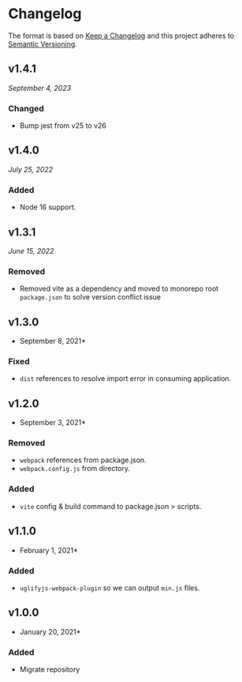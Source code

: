 # Changelog

The format is based on [Keep a Changelog](http://keepachangelog.com/en/1.0.0/)
and this project adheres to [Semantic Versioning](http://semver.org/spec/v2.0.0.html).


v1.4.1
------------------------------
*September 4, 2023*

### Changed
- Bump jest from v25 to v26


v1.4.0
------------------------------
*July 25, 2022*

### Added
- Node 16 support.


v1.3.1
------------------------------
*June 15, 2022*

### Removed
- Removed vite as a dependency and moved to monorepo root `package.json` to solve version conflict issue


v1.3.0
------------------------------
* September 8, 2021*

### Fixed
- `dist` references to resolve import error in consuming application.


v1.2.0
------------------------------
* September 3, 2021*

### Removed
- `webpack` references from package.json.
- `webpack.config.js` from directory.

### Added
- `vite` config & build command to package.json > scripts.


v1.1.0
------------------------------
* February 1, 2021*

### Added
- `uglifyjs-webpack-plugin` so we can output `min.js` files.


v1.0.0
------------------------------
* January 20, 2021*

### Added
- Migrate repository
